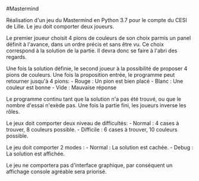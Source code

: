 #Mastermind

Réalisation d'un jeu du Mastermind en Python 3.7 pour le compte du CESI de Lille.
Le jeu doit comporter deux joueurs.

Le premier joueur choisit 4 pions de couleurs de son choix parmis un panel définit à l'avance, dans un ordre précis et sans être vu.
Ce choix correspond à la solution de la partie. Il devra donc se faire à l'abri des regards.

Une fois la solution définie, le second joueur à la possibilité de proposer 4 pions de couleurs.
Une fois la proposition entrée, le programme peut retourner jusqu'à 4 pions:
    - Rouge : Un pion est bien placé
    - Blanc : Une couleur est bonne
    - Vide  : Mauvaise réponse

Le programme continu tant que la solution n'a pas été trouvé, ou que le nombre d'essai n'exède pas.
Une fois la partie fini, les joueurs inverse les rôles.

Le jeux doit comporter deux niveau de difficultés:
    - Normal    : 4 cases à trouver, 8 couleurs possible.
    - Difficile : 6 cases à trouver, 10 couleurs possible.

Le jeu doit comporter 2 modes :
    - Normal : La solution est cachée.
    - Debug  : La solution est affichée.

Le jeu ne comportera pas d'interface graphique, par conséquent un affichage console agréable sera priorisé. 